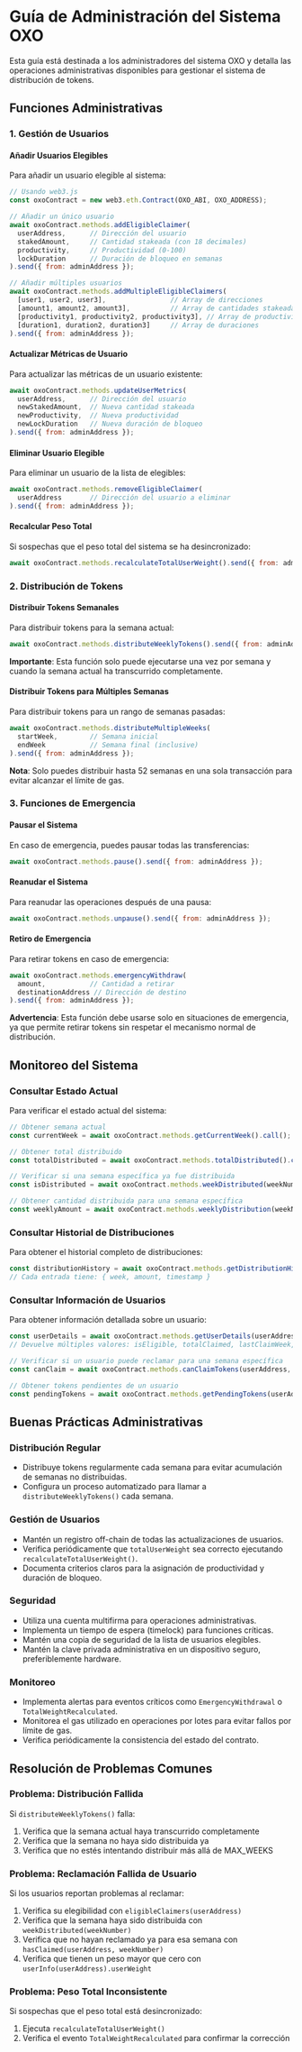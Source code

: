 # Guía de Administración del Sistema OXO

Esta guía está destinada a los administradores del sistema OXO y detalla las operaciones administrativas disponibles para gestionar el sistema de distribución de tokens.

## Funciones Administrativas

### 1. Gestión de Usuarios

#### Añadir Usuarios Elegibles

Para añadir un usuario elegible al sistema:

```javascript
// Usando web3.js
const oxoContract = new web3.eth.Contract(OXO_ABI, OXO_ADDRESS);

// Añadir un único usuario
await oxoContract.methods.addEligibleClaimer(
  userAddress,      // Dirección del usuario
  stakedAmount,     // Cantidad stakeada (con 18 decimales)
  productivity,     // Productividad (0-100)
  lockDuration      // Duración de bloqueo en semanas
).send({ from: adminAddress });

// Añadir múltiples usuarios
await oxoContract.methods.addMultipleEligibleClaimers(
  [user1, user2, user3],                // Array de direcciones
  [amount1, amount2, amount3],          // Array de cantidades stakeadas
  [productivity1, productivity2, productivity3], // Array de productividades
  [duration1, duration2, duration3]     // Array de duraciones
).send({ from: adminAddress });
```

#### Actualizar Métricas de Usuario

Para actualizar las métricas de un usuario existente:

```javascript
await oxoContract.methods.updateUserMetrics(
  userAddress,      // Dirección del usuario
  newStakedAmount,  // Nueva cantidad stakeada
  newProductivity,  // Nueva productividad
  newLockDuration   // Nueva duración de bloqueo
).send({ from: adminAddress });
```

#### Eliminar Usuario Elegible

Para eliminar un usuario de la lista de elegibles:

```javascript
await oxoContract.methods.removeEligibleClaimer(
  userAddress       // Dirección del usuario a eliminar
).send({ from: adminAddress });
```

#### Recalcular Peso Total

Si sospechas que el peso total del sistema se ha desincronizado:

```javascript
await oxoContract.methods.recalculateTotalUserWeight().send({ from: adminAddress });
```

### 2. Distribución de Tokens

#### Distribuir Tokens Semanales

Para distribuir tokens para la semana actual:

```javascript
await oxoContract.methods.distributeWeeklyTokens().send({ from: adminAddress });
```

**Importante**: Esta función solo puede ejecutarse una vez por semana y cuando la semana actual ha transcurrido completamente.

#### Distribuir Tokens para Múltiples Semanas

Para distribuir tokens para un rango de semanas pasadas:

```javascript
await oxoContract.methods.distributeMultipleWeeks(
  startWeek,        // Semana inicial
  endWeek           // Semana final (inclusive)
).send({ from: adminAddress });
```

**Nota**: Solo puedes distribuir hasta 52 semanas en una sola transacción para evitar alcanzar el límite de gas.

### 3. Funciones de Emergencia

#### Pausar el Sistema

En caso de emergencia, puedes pausar todas las transferencias:

```javascript
await oxoContract.methods.pause().send({ from: adminAddress });
```

#### Reanudar el Sistema

Para reanudar las operaciones después de una pausa:

```javascript
await oxoContract.methods.unpause().send({ from: adminAddress });
```

#### Retiro de Emergencia

Para retirar tokens en caso de emergencia:

```javascript
await oxoContract.methods.emergencyWithdraw(
  amount,           // Cantidad a retirar
  destinationAddress // Dirección de destino
).send({ from: adminAddress });
```

**Advertencia**: Esta función debe usarse solo en situaciones de emergencia, ya que permite retirar tokens sin respetar el mecanismo normal de distribución.

## Monitoreo del Sistema

### Consultar Estado Actual

Para verificar el estado actual del sistema:

```javascript
// Obtener semana actual
const currentWeek = await oxoContract.methods.getCurrentWeek().call();

// Obtener total distribuido
const totalDistributed = await oxoContract.methods.totalDistributed().call();

// Verificar si una semana específica ya fue distribuida
const isDistributed = await oxoContract.methods.weekDistributed(weekNumber).call();

// Obtener cantidad distribuida para una semana específica
const weeklyAmount = await oxoContract.methods.weeklyDistribution(weekNumber).call();
```

### Consultar Historial de Distribuciones

Para obtener el historial completo de distribuciones:

```javascript
const distributionHistory = await oxoContract.methods.getDistributionHistory().call();
// Cada entrada tiene: { week, amount, timestamp }
```

### Consultar Información de Usuarios

Para obtener información detallada sobre un usuario:

```javascript
const userDetails = await oxoContract.methods.getUserDetails(userAddress).call();
// Devuelve múltiples valores: isEligible, totalClaimed, lastClaimWeek, etc.

// Verificar si un usuario puede reclamar para una semana específica
const canClaim = await oxoContract.methods.canClaimTokens(userAddress, weekNumber).call();

// Obtener tokens pendientes de un usuario
const pendingTokens = await oxoContract.methods.getPendingTokens(userAddress).call();
```

## Buenas Prácticas Administrativas

### Distribución Regular

- Distribuye tokens regularmente cada semana para evitar acumulación de semanas no distribuidas.
- Configura un proceso automatizado para llamar a `distributeWeeklyTokens()` cada semana.

### Gestión de Usuarios

- Mantén un registro off-chain de todas las actualizaciones de usuarios.
- Verifica periódicamente que `totalUserWeight` sea correcto ejecutando `recalculateTotalUserWeight()`.
- Documenta criterios claros para la asignación de productividad y duración de bloqueo.

### Seguridad

- Utiliza una cuenta multifirma para operaciones administrativas.
- Implementa un tiempo de espera (timelock) para funciones críticas.
- Mantén una copia de seguridad de la lista de usuarios elegibles.
- Mantén la clave privada administrativa en un dispositivo seguro, preferiblemente hardware.

### Monitoreo

- Implementa alertas para eventos críticos como `EmergencyWithdrawal` o `TotalWeightRecalculated`.
- Monitorea el gas utilizado en operaciones por lotes para evitar fallos por límite de gas.
- Verifica periódicamente la consistencia del estado del contrato.

## Resolución de Problemas Comunes

### Problema: Distribución Fallida

Si `distributeWeeklyTokens()` falla:
1. Verifica que la semana actual haya transcurrido completamente
2. Verifica que la semana no haya sido distribuida ya
3. Verifica que no estés intentando distribuir más allá de MAX_WEEKS

### Problema: Reclamación Fallida de Usuario

Si los usuarios reportan problemas al reclamar:
1. Verifica su elegibilidad con `eligibleClaimers(userAddress)`
2. Verifica que la semana haya sido distribuida con `weekDistributed(weekNumber)`
3. Verifica que no hayan reclamado ya para esa semana con `hasClaimed(userAddress, weekNumber)`
4. Verifica que tienen un peso mayor que cero con `userInfo(userAddress).userWeight`

### Problema: Peso Total Inconsistente

Si sospechas que el peso total está desincronizado:
1. Ejecuta `recalculateTotalUserWeight()`
2. Verifica el evento `TotalWeightRecalculated` para confirmar la corrección 